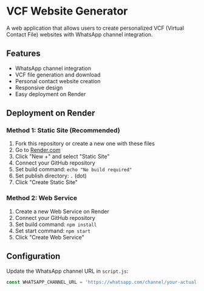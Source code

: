 # VCF Website Generator

A web application that allows users to create personalized VCF (Virtual Contact File) websites with WhatsApp channel integration.

## Features

- WhatsApp channel integration
- VCF file generation and download
- Personal contact website creation
- Responsive design
- Easy deployment on Render

## Deployment on Render

### Method 1: Static Site (Recommended)
1. Fork this repository or create a new one with these files
2. Go to [Render.com](https://render.com)
3. Click "New +" and select "Static Site"
4. Connect your GitHub repository
5. Set build command: `echo "No build required"`
6. Set publish directory: `.` (dot)
7. Click "Create Static Site"

### Method 2: Web Service
1. Create a new Web Service on Render
2. Connect your GitHub repository
3. Set build command: `npm install`
4. Set start command: `npm start`
5. Click "Create Web Service"

## Configuration

Update the WhatsApp channel URL in `script.js`:
```javascript
const WHATSAPP_CHANNEL_URL = 'https://whatsapp.com/channel/your-actual-channel-link';
